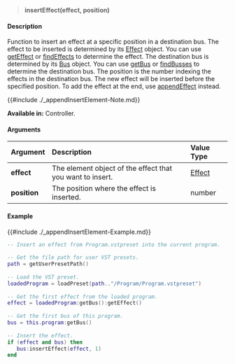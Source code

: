 >**insertEffect(effect, position)**

#### Description

Function to insert an effect at a specific position in a destination bus. The effect to be inserted is determined by its [Effect](./Effect.md) object. You can use [getEffect](./getEffect.md) or [findEffects](./findEffects.md) to determine the effect. The destination bus is determined by its [Bus](./Bus.md) object. You can use [getBus](./getBus.md) or [findBusses](./findBusses.md) to determine the destination bus. The position is the number indexing the effects in the destination bus. The new effect will be inserted before the specified position. To add the effect at the end, use [appendEffect](./appendEffect.md) instead.

{{#include ./_appendInsertElement-Note.md}}

**Available in:** Controller.

#### Arguments

|Argument|Description|Value Type|
|:-|:-|:-|
|**effect**|The element object of the effect that you want to insert.|[Effect](./Effect.md)|
|**position**|The position where the effect is inserted.|number|

#### Example

{{#include ./_appendInsertElement-Example.md}}

```lua
-- Insert an effect from Program.vstpreset into the current program.
  
-- Get the file path for user VST presets.
path = getUserPresetPath()
  
-- Load the VST preset.
loadedProgram = loadPreset(path.."/Program/Program.vstpreset")
  
-- Get the first effect from the loaded program.
effect = loadedProgram:getBus():getEffect()
 
-- Get the first bus of this program.
bus = this.program:getBus()
 
-- Insert the effect.
if (effect and bus) then
   bus:insertEffect(effect, 1)
end
```

